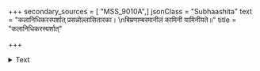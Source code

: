 +++
secondary_sources = [ "MSS_9010A",]
jsonClass = "Subhaashita"
text = "कलानिधिकरस्पर्शात् प्रसन्नोल्लासितारका।  \nबिम्रणाम्बरमानीलं कामिनी यामिनीयते॥"
title = "कलानिधिकरस्पर्शात्"

+++

<details><summary>Text</summary>

कलानिधिकरस्पर्शात् प्रसन्नोल्लासितारका।  
बिम्रणाम्बरमानीलं कामिनी यामिनीयते॥
</details>
